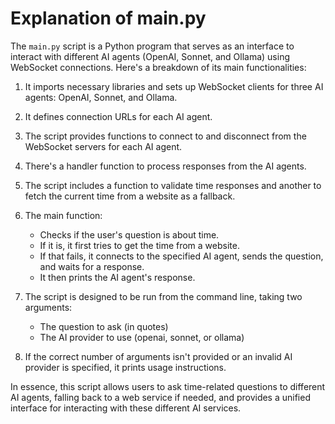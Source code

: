# Explanation of main.py

The `main.py` script is a Python program that serves as an interface to interact with different AI agents (OpenAI, Sonnet, and Ollama) using WebSocket connections. Here's a breakdown of its main functionalities:

1. It imports necessary libraries and sets up WebSocket clients for three AI agents: OpenAI, Sonnet, and Ollama.

2. It defines connection URLs for each AI agent.

3. The script provides functions to connect to and disconnect from the WebSocket servers for each AI agent.

4. There's a handler function to process responses from the AI agents.

5. The script includes a function to validate time responses and another to fetch the current time from a website as a fallback.

6. The main function:
   - Checks if the user's question is about time.
   - If it is, it first tries to get the time from a website.
   - If that fails, it connects to the specified AI agent, sends the question, and waits for a response.
   - It then prints the AI agent's response.

7. The script is designed to be run from the command line, taking two arguments:
   - The question to ask (in quotes)
   - The AI provider to use (openai, sonnet, or ollama)

8. If the correct number of arguments isn't provided or an invalid AI provider is specified, it prints usage instructions.

In essence, this script allows users to ask time-related questions to different AI agents, falling back to a web service if needed, and provides a unified interface for interacting with these different AI services.

